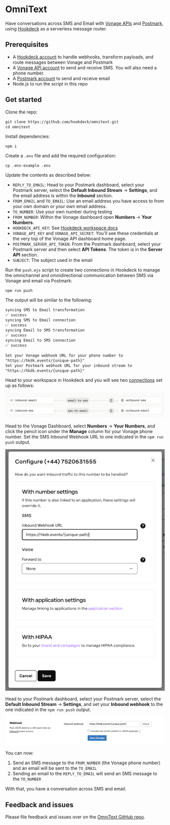 # OmniText

Have conversations across SMS and Email with [Vonage APIs](https://developer.vonage.com?ref=github-omnitext) and [Postmark](https://postmarkapp.com?ref=github-omnitext), using [Hookdeck](https://hookdeck.com?ref=github-omnitext) as a serverless message router.

## Prerequisites

- A [Hookdeck account](https://dashboard.hookdeck.com/signup?ref=github-omnitext) to handle webhooks, transform payloads, and route messages between Vonage and Postmark
- A [Vonage API account](https://developer.vonage.com/sign-up?ref=github-omnitext) to send and receive SMS. You will also need a phone number.
- A [Postmark account](https://developer.vonage.com/sign-up?ref=github-omnitext) to send and receive email
- Node.js to run the script in this repo

## Get started

Clone the repo:

```
git clone https://github.com/hookdeck/omnitext.git
cd omnitext
```

Install dependencies:

```
npm i
```

Create a `.env` file and add the required configuration:

```
cp .env-example .env
```

Update the contents as described below:

- `REPLY_TO_EMAIL`: Head to your Postmark dashboard, select your Postmark server, select the **Default Inbound Stream** -> **Settings**, and the email address is within the **Inbound** section.
- `FROM_EMAIL` and `TO_EMAIL`: Use an email address you have access to from your own domain or your own email address.
- `TO_NUMBER`: Use your own number during testing
- `FROM_NUMBER`: Within the Vonage dashboard open **Numbers** -> **Your Numbers**.
- `HOOKDECK_API_KEY`: See [Hookdeck workspace docs](https://hookdeck.com/docs/workspaces?ref=github-omnitext#api-key)
- `VONAGE_API_KEY` and `VONAGE_API_SECRET`: You'll see these credentials at the very top of the Vonage API dashboard home page.
- `POSTMARK_SERVER_API_TOKEN`: From the Postmark dashboard, select your Postmark server and then select **API Tokens**. The token is in the **Server API** section.
- `SUBJECT`: The subject used in the email

Run the `push.mjs` script to create two connections in Hookdeck to manage the omnichannel and omnidirectional communication between SMS via Vonage and email via Postmark:

```
npm run push
```

The output will be similar to the following:

```
syncing SMS to Email transformation
✅ success
syncing SMS to Email connection
✅ success
syncing Email to SMS transformation
✅ success
syncing Email to SMS connection
✅ success

Set your Vonage webhook URL for your phone number to "https://hkdk.events/{unique-path}"
Set your Postmark webhook URL for your inbound stream to "https://hkdk.events/{unique-path}"
```

Head to your workspace in Hookdeck and you will see two [connections](https://hookdeck.com/docs/connections?ref=github-omnitext) set up as follows:

![Two connections in the Hookdeck dashboard](docs/omnitext-connections.png)

Head to the Vonage Dashboard, select **Numbers** -> **Your Numbers**, and click the pencil icon under the **Manage** column for your Vonage phone number. Set the SMS Inbound Webhook URL to one indicated in the `npm run push` output.

![Set your Vonage phone number webhook URL](docs/vonage-phone-number-config.png)

Head to your Postmark dashboard, select your Postmark server, select the **Default Inbound Stream** -> **Settings**, and set your **Inbound webhook** to the one indicated in the `npm run push` output.

![Postmark Webhook config](docs/postmark-webhooks-config.png)

You can now:

1. Send an SMS message to the `FROM_NUMBER` (the Vonage phone number) and an email will be sent to the `TO_EMAIL`
2. Sending an email to the `REPLY_TO_EMAIL` will send an SMS message to the `TO_NUMBER`

With that, you have a conversation across SMS and email.

## Feedback and issues

Please file feedback and issues over on the [OmniText GitHub repo](https://github.com/hookdeck/omnitext/issues/new/choose).
